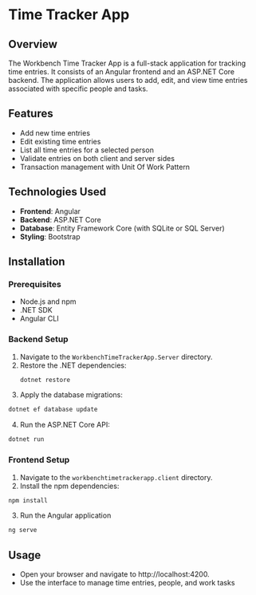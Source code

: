 # Time Tracker App

## Overview

The Workbench Time Tracker App is a full-stack application for tracking time entries. It consists of an Angular frontend and an ASP.NET Core backend. The application allows users to add, edit, and view time entries associated with specific people and tasks.

## Features

- Add new time entries
- Edit existing time entries
- List all time entries for a selected person
- Validate entries on both client and server sides
- Transaction management with Unit Of Work Pattern

## Technologies Used

- **Frontend**: Angular
- **Backend**: ASP.NET Core
- **Database**: Entity Framework Core (with SQLite or SQL Server)
- **Styling**: Bootstrap

## Installation

### Prerequisites

- Node.js and npm
- .NET SDK
- Angular CLI

### Backend Setup

1. Navigate to the `WorkbenchTimeTrackerApp.Server` directory.
2. Restore the .NET dependencies:
   ```bash
   dotnet restore
   ```
3. Apply the database migrations:
```bash
dotnet ef database update
```

4. Run the ASP.NET Core API:
 ```bash
dotnet run
```

### Frontend Setup
1. Navigate to the `workbenchtimetrackerapp.client` directory.
2. Install the npm dependencies:
```bash
npm install
```
3. Run the Angular application
```bash
ng serve
```
## Usage
- Open your browser and navigate to http://localhost:4200.
- Use the interface to manage time entries, people, and work tasks
